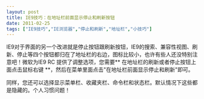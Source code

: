 ```yaml
---
layout: post
title: IE9技巧：在地址栏前面显示停止和刷新按钮		
date: 2011-02-25
tags: ["IE9技巧","IE浏览器","停止和刷新","地址栏","小技巧"]
---
```


IE9对于界面的另一个改进就是停止按钮跟刷新按钮，IE9的搜索、兼容性视图、刷新、停止等四个按钮都归在了地址栏的右边，图标比较小，也许有些人还没特别注意吧！微软为IE9 RC 提供了调整选项，您需要** 在地址栏的刷新或者停止按钮上面点击鼠标右键 **，然后在菜单里面点击"在地址栏前面显示停止和刷新"即可。

同样，您还可以选择显示菜单栏、收藏夹栏、命令栏和状态栏。默认情况下这些都是隐藏的。个人习惯问题！		